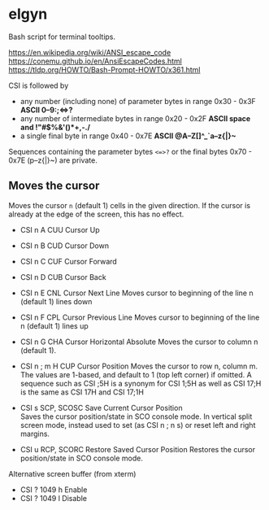 # elgyn

Bash script for terminal tooltips.

https://en.wikipedia.org/wiki/ANSI_escape_code
https://conemu.github.io/en/AnsiEscapeCodes.html
https://tldp.org/HOWTO/Bash-Prompt-HOWTO/x361.html


CSI is followed by
- any number (including none) of parameter bytes in range 0x30 - 0x3F
  __ASCII 0–9:;<=>?__
- any number of intermediate bytes in range 0x20 - 0x2F
  __ASCII space and !"#$%&'()*+,-./__
- a single final byte in range 0x40 - 0x7E
  __ASCII @A–Z[\]^_`a–z{|}~__

Sequences containing the parameter bytes `<=>?` or the final bytes 0x70 - 0x7E (p–z{|}~) are private.

## Moves the cursor

Moves the cursor `n` (default 1) cells in the given direction. If the cursor is already at the edge of the screen, this has no effect.
- CSI n A   CUU   Cursor Up
- CSI n B   CUD   Cursor Down
- CSI n C   CUF   Cursor Forward
- CSI n D   CUB   Cursor Back

- CSI n E   CNL   Cursor Next Line
  Moves cursor to beginning of the line n (default 1) lines down
- CSI n F   CPL   Cursor Previous Line
  Moves cursor to beginning of the line n (default 1) lines up
- CSI n G   CHA   Cursor Horizontal Absolute
  Moves the cursor to column n (default 1). 

- CSI n ; m H  CUP  Cursor Position
  Moves the cursor to row n, column m. The values are 1-based, and default to 1 (top left corner) if omitted. A sequence such as CSI ;5H is a synonym for CSI 1;5H as well as CSI 17;H is the same as CSI 17H and CSI 17;1H

- CSI s
  SCP, SCOSC
  Save Current Cursor Position  
  Saves the cursor position/state in SCO console mode. In vertical split screen mode, instead used to set (as CSI n ; n s) or reset left and right margins.

- CSI u
  RCP, SCORC
  Restore Saved Cursor Position
  Restores the cursor position/state in SCO console mode.

Alternative screen buffer (from xterm)
- CSI ? 1049 h   Enable
- CSI ? 1049 l   Disable
